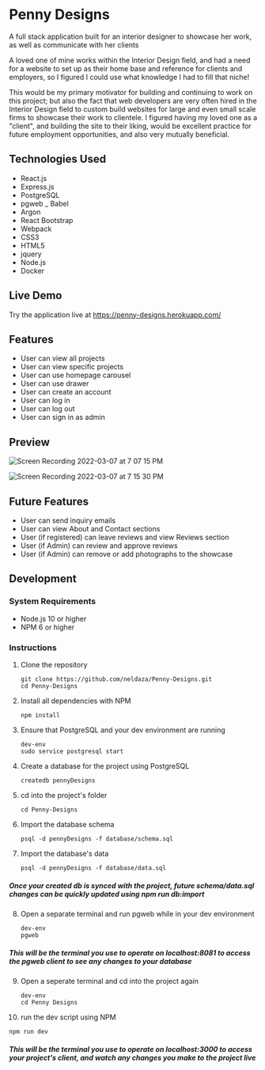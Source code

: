 # Penny Designs

A full stack application built for an interior designer to showcase her work, as well as communicate with her clients

A loved one of mine works within the Interior Design field, and had a need for a website to set up as their home base and reference for clients and employers, so I figured I could use what knowledge I had to fill that niche!

This would be my primary motivator for building and continuing to work on this project; but also the fact that web developers are very often hired in the Interior Design field to custom build websites for large and even small scale firms to showcase their work to clientele.  I figured having my loved one as a "client", and building the site to their liking, would be excellent practice for future employment opportunities, and also very mutually beneficial.

## Technologies Used 

- React.js 
- Express.js
- PostgreSQL
- pgweb
_ Babel
- Argon
- React Bootstrap
- Webpack
- CSS3
- HTML5
- jquery
- Node.js
- Docker


## Live Demo 

Try the application live at https://penny-designs.herokuapp.com/

## Features

- User can view all projects 
- User can view specific projects 
- User can use homepage carousel
- User can use drawer
- User can create an account 
- User can log in
- User can log out
- User can sign in as admin

## Preview 

![Screen Recording 2022-03-07 at 7 07 15 PM](https://user-images.githubusercontent.com/88061673/157139977-361503a5-9890-4573-872d-2fcbfc585bce.gif)


![Screen Recording 2022-03-07 at 7 15 30 PM](https://user-images.githubusercontent.com/88061673/157140399-99ff054f-6376-4dc8-a839-88c58bc300ff.gif)


## Future Features

- User can send inquiry emails 
- User can view About and Contact sections 
- User (if registered) can leave reviews and view Reviews section
- User (if Admin) can review and approve reviews
- User (if Admin) can remove or add photographs to the showcase

## Development 

### System Requirements

- Node.js 10 or higher
- NPM 6 or higher

### Instructions 

1.  Clone the repository

    ```shell
    git clone https://github.com/neldaza/Penny-Designs.git
    cd Penny-Designs
    ```

2.  Install all dependencies with NPM
    ```shell
    npm install
    ```

3.  Ensure that PostgreSQL and your dev environment are running
    ```shell
    dev-env
    sudo service postgresql start
    ```

4.  Create a database for the project using PostgreSQL
    ```
    createdb pennyDesigns
    ```

5.  cd into the project's folder
    ```
    cd Penny-Designs
    ```

6.  Import the database schema
    ```
    psql -d pennyDesigns -f database/schema.sql
    ```

7.  Import the database's data
    ```
    psql -d pennyDesigns -f database/data.sql
    ```

##### **Once your created db is synced with the project, future schema/data.sql changes can be quickly updated using npm run db:import**

8.  Open a separate terminal and run pgweb while in your dev environment
    ```
    dev-env
    pgweb
    ```
##### **This will be the terminal you use to operate on localhost:8081 to access the pgweb client to see any changes to your database**


9. Open a seperate terminal and cd into the project again
   ```
   dev-env
   cd Penny Designs
   ```

10. run the dev script using NPM
   ```
   npm run dev 
   ```

##### **This will be the terminal you use to operate on localhost:3000 to access your project's client, and watch any changes you make to the project live**

